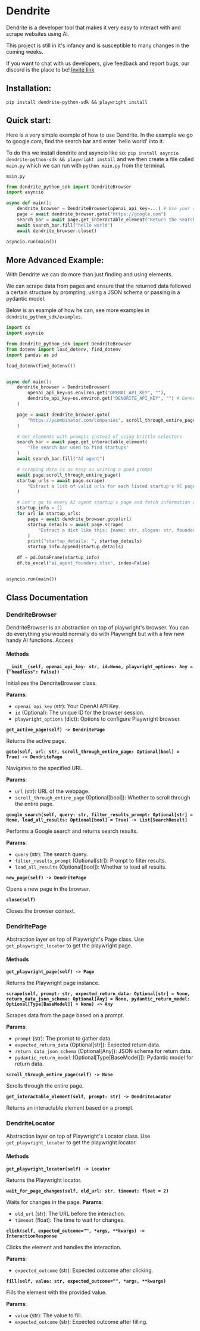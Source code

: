 # Dendrite

Dendrite is a developer tool that makes it very easy to interact with and scrape websites using AI.

This project is still in it's infancy and is susceptible to many changes in the coming weeks. 

If you want to chat with us developers, give feedback and report bugs, our discord is the place to be! [Invite link](https://discord.gg/ETPBdXU3kx)


## Installation:

```
pip install dendrite-python-sdk && playwright install
```

## Quick start:

Here is a very simple example of how to use Dendrite. In the example we go to google.com, find the search bar and enter 'hello world' into it.

To do this we install dendrite and asyncio like so: `pip install asyncio dendrite-python-sdk && playwright install` and we then create a file called `main.py` which we can run with `python main.py` from the terminal.

`main.py`
```python
from dendrite_python_sdk import DendriteBrowser
import asyncio

async def main():
    dendrite_browser = DendriteBrowser(openai_api_key=...) # Use your own Open AI API key here
    page = await dendrite_browser.goto("https://google.com")
    search_bar = await page.get_interactable_element("Return the search bar")
    await search_bar.fill("hello world")
    await dendrite_browser.close()

asyncio.run(main())
```

## More Advanced Example:

With Dendrite we can do more than just finding and using elements. 

We can scrape data from pages and ensure that the returned data followed a certain structure by prompting, using a JSON schema or passing in a pydantic model.

Below is an example of how he can, see more examples in `dendrite_python_sdk/examples`.

```python
import os
import asyncio

from dendrite_python_sdk import DendriteBrowser
from dotenv import load_dotenv, find_dotenv
import pandas as pd

load_dotenv(find_dotenv())


async def main():
    dendrite_browser = DendriteBrowser(
        openai_api_key=os.environ.get("OPENAI_API_KEY", ""),
        dendrite_api_key=os.environ.get("DENDRITE_API_KEY", "") # Generate a dendrite API at https://dendrite.se to get better rate limits and latency.
    )

    page = await dendrite_browser.goto(
        "https://ycombinator.com/companies", scroll_through_entire_page=False
    )

    # Get elements with prompts instead of using brittle selectors
    search_bar = await page.get_interactable_element(
        "The search bar used to find startups"
    )
    await search_bar.fill("AI agent")

    # Scraping data is as easy as writing a good prompt
    await page.scroll_through_entire_page()
    startup_urls = await page.scrape(
        "Extract a list of valid urls for each listed startup's YC page"
    )

    # Let's go to every AI agent startup's page and fetch information about the founders
    startup_info = []
    for url in startup_urls:
        page = await dendrite_browser.goto(url)
        startup_details = await page.scrape(
            "Extract a dict like this: {name: str, slogan: str, founders_social_media_urls: a string where each url is separated by a linebreak}"
        )
        print("startup_details: ", startup_details)
        startup_info.append(startup_details)

    df = pd.DataFrame(startup_info)
    df.to_excel("ai_agent_founders.xlsx", index=False)


asyncio.run(main())
```


## Class Documentation

### DendriteBrowser

DendriteBrowser is an abstraction on top of playwright's browser. You can do everything you would normally do with Playwright but with a few new handy AI functions. Access 

#### Methods



**`__init__(self, openai_api_key: str, id=None, playwright_options: Any = {"headless": False})`**  

Initializes the DendriteBrowser class.

**Params**:
- `openai_api_key` (str): Your OpenAI API Key.
- `id` (Optional): The unique ID for the browser session.
- `playwright_options` (dict): Options to configure Playwright browser.




**`get_active_page(self) -> DendritePage`**  

Returns the active page.




**`goto(self, url: str, scroll_through_entire_page: Optional[bool] = True) -> DendritePage`**  

Navigates to the specified URL. 

**Params**:
- `url` (str): URL of the webpage.
- `scroll_through_entire_page` (Optional[bool]): Whether to scroll through the entire page.




**`google_search(self, query: str, filter_results_prompt: Optional[str] = None, load_all_results: Optional[bool] = True) -> List[SearchResult]`**  

Performs a Google search and returns search results.

**Params**:
- `query` (str): The search query.
- `filter_results_prompt` (Optional[str]): Prompt to filter results.
- `load_all_results` (Optional[bool]): Whether to load all results.




**`new_page(self) -> DendritePage`**  

Opens a new page in the browser.




**`close(self)`**  

Closes the browser context.



### DendritePage

Abstraction layer on top of Playwright's Page class. Use `get_playwright_locator` to get the playwright page.

#### Methods



**`get_playwright_page(self) -> Page`**  

Returns the Playwright page instance.




**`scrape(self, prompt: str, expected_return_data: Optional[str] = None, return_data_json_schema: Optional[Any] = None, pydantic_return_model: Optional[Type[BaseModel]] = None) -> Any`**  

Scrapes data from the page based on a prompt.

**Params**:
- `prompt` (str): The prompt to gather data.
- `expected_return_data` (Optional[str]): Expected return data.
- `return_data_json_schema` (Optional[Any]): JSON schema for return data.
- `pydantic_return_model` (Optional[Type[BaseModel]]): Pydantic model for return data.




**`scroll_through_entire_page(self) -> None`**  

Scrolls through the entire page.




**`get_interactable_element(self, prompt: str) -> DendriteLocator`**  

Returns an interactable element based on a prompt.


### DendriteLocator

Abstraction layer on top of Playwright's Locator class. Use `get_playwright_locator` to get the playwright locator.

#### Methods



**`get_playwright_locator(self) -> Locator`**  

Returns the Playwright locator.




**`wait_for_page_changes(self, old_url: str, timeout: float = 2)`**  

Waits for changes in the page.
**Params**:

- `old_url` (str): The URL before the interaction.
- `timeout` (float): The time to wait for changes.




**`click(self, expected_outcome="", *args, **kwargs) -> InteractionResponse`**  

Clicks the element and handles the interaction.

**Params**:
- `expected_outcome` (str): Expected outcome after clicking.




**`fill(self, value: str, expected_outcome="", *args, **kwargs)`**  

Fills the element with the provided value.

**Params**:
- `value` (str): The value to fill.
- `expected_outcome` (str): Expected outcome after filling.

